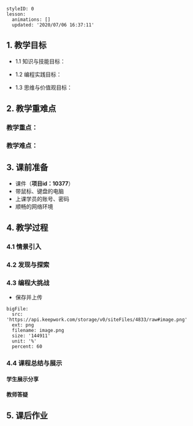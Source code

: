<style>
  .markdown-body hr {
    height: 1px;
  }
</style>





```@Lesson
styleID: 0
lesson:
  animations: []
  updated: '2020/07/06 16:37:11'

```

 ## **1. 教学目标**
 * 1.1 知识与技能目标：
 

* 1.2 编程实践目标：


* 1.3 思维与价值观目标：
 
 
 
 
 ## **2. 教学重难点**
 
### 教学重点：

### 教学难点：
 
 
 ## **3. 课前准备**
* 课件（**项目id：10377**）
* 带鼠标、键盘的电脑
* 上课学员的账号、密码
* 顺畅的网络环境
 
 ## **4. 教学过程**
 
 ### **4.1 情景引入**
  
 
      
   
### **4.2 发现与探索**

 


### **4.3 编程大挑战**



* 保存并上传
 
```@BigFile
bigFile:
  src: 'https://api.keepwork.com/storage/v0/siteFiles/4833/raw#image.png'
  ext: png
  filename: image.png
  size: '144911'
  unit: '%'
  percent: 60

```

### **4.4 课程总结与展示**
#### 学生展示分享

#### 教师答疑



## **5. 课后作业**
